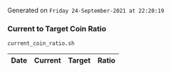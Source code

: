 Generated on `Friday 24-September-2021 at 22:20:19`

### Current to Target Coin Ratio
`current_coin_ratio.sh`

Date|Current|Target|Ratio
---|---|---|---
